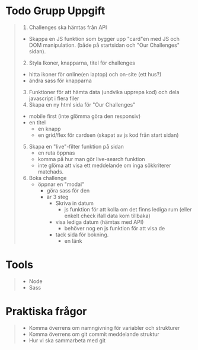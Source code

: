 # Todo Grupp Uppgift
> 1. Challenges ska hämtas från API
>   - Skappa en JS funktion som bygger upp "card"en med JS och DOM manipulation. (både på startsidan och "Our Challenges" sidan).
> 2. Styla Ikoner, knapparna, titel för challenges
>   - hitta ikoner för online(en laptop) och on-site (ett hus?)
>   - ändra sass för knapparna
> 3. Funktioner för att hämta data (undvika upprepa kod) och dela javascript i flera filer
> 4. Skapa en ny html sida för "Our Challenges"
> - mobile first (inte glömma göra den responsiv)
> - en titel
>   - en knapp
>   - en grid/flex för cardsen (skapat av js kod från start sidan)
> 5. Skapa en "live"-filter funktion på sidan
>    - en ruta öppnas
>    - komma på hur man gör live-search funktion
>    - inte glöma att visa ett meddelande om inga sökkriterer matchads.
> 6. Boka challenge
>    - öppnar en "modal"
>      - göra sass för den
>      - är 3 steg
>        - Skriva in datum
>          - js funktion för att kolla om det finns lediga rum (eller enkelt check ifall data kom tillbaka)
>        - visa lediga datum (hämtas med API)
>          - behöver nog en js funktion för att visa de
>        - tack sida för bokning.
>          - en länk

# Tools
> - Node
> - Sass

# Praktiska frågor
> - Komma överrens om namngivning för variabler och strukturer
> - Komma överrens om git commit meddelande struktur
> - Hur vi ska sammarbeta med git
